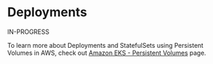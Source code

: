 
# Deployments 

IN-PROGRESS 



To learn more about Deployments and StatefulSets using Persistent Volumes in AWS, check out [Amazon EKS - Persistent Volumes](pages/04-Kubernetes/056-EKS-Persistent-Volumes.md) page.